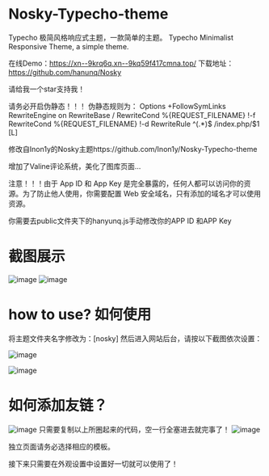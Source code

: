 # Nosky-Typecho-theme




Typecho 极简风格响应式主题，一款简单的主题。 Typecho Minimalist Responsive Theme, a simple theme.

在线Demo：https://xn--9krq6q.xn--9kq59f417cmna.top/
下载地址：https://github.com/hanunq/Nosky

请给我一个star支持我！

请务必开启伪静态！！！
伪静态规则为：
Options +FollowSymLinks
RewriteEngine on
RewriteBase /
RewriteCond %{REQUEST_FILENAME} !-f
RewriteCond %{REQUEST_FILENAME} !-d
RewriteRule ^(.*)$ /index.php/$1 [L]

修改自Inon1y的Nosky主题https://github.com/Inon1y/Nosky-Typecho-theme

增加了Valine评论系统，美化了图库页面…

注意！！！由于 App ID 和 App Key 是完全暴露的，任何人都可以访问你的资源。为了防止他人使用，你需要配置 Web 安全域名，只有添加的域名才可以使用资源。 

你需要去public文件夹下的hanyunq.js手动修改你的APP ID 和APP Key

# 截图展示
![image](https://github.com/Inon1y/Nosky-Typecho-theme/assets/91359128/4365a815-29c3-4ffa-a186-c72dc5143d91)
![image](https://github.com/Inon1y/Nosky-Typecho-theme/assets/91359128/dd0e0f51-c5dc-4a21-ae83-7e1c3ac1581f)



# how to use? 如何使用
将主题文件夹名字修改为：[nosky] 
然后进入网站后台，请按以下截图依次设置：

![image](https://github.com/Inon1y/Nosky-Typecho-theme/assets/91359128/16e664db-97a8-47df-ab0b-e3d73617ee53)

![image](https://github.com/Inon1y/Nosky-Typecho-theme/assets/91359128/b03f737b-4ce5-4b79-bd50-d218ef702922)


# 如何添加友链？
![image](https://github.com/Inon1y/Nosky-Typecho-theme/assets/91359128/ace1a934-4be1-4970-bad3-29cc6d4da8a2)
只需要复制以上所圈起来的代码，空一行全塞进去就完事了！
![image](https://github.com/Inon1y/Nosky-Typecho-theme/assets/91359128/d5f257b3-f024-462b-8b0e-6e2d50196f5c)



独立页面请务必选择相应的模板。

接下来只需要在外观设置中设置好一切就可以使用了！
